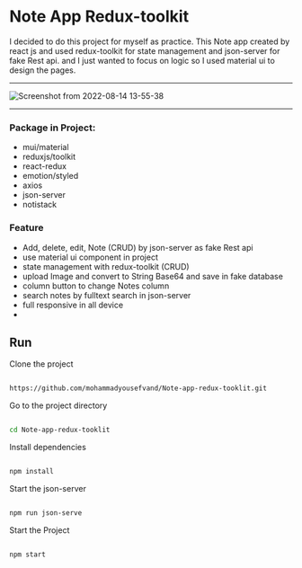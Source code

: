 # Note App Redux-toolkit

I decided to do this project for myself as practice.
This Note app created by react js and used redux-toolkit for state management and json-server for fake Rest api.
and I just wanted to focus on logic so I used material ui to design the pages.

---
![Screenshot from 2022-08-14 13-55-38](https://user-images.githubusercontent.com/91375726/184532957-106723b2-add0-4ea4-b6b6-2d4b624b7513.png)

---

### Package in Project:

- mui/material
- reduxjs/toolkit
- react-redux
- emotion/styled
- axios
- json-server
- notistack

### Feature

- Add, delete, edit, Note (CRUD) by json-server as fake Rest api
- use material ui component in project
- state management with redux-toolkit (CRUD)
- upload Image and convert to String Base64 and save in fake database
- column button to change Notes column
- search notes by fulltext search in json-server
- full responsive in all device
-

## Run

Clone the project

```bash

https://github.com/mohammadyousefvand/Note-app-redux-tooklit.git

```

Go to the project directory

```bash

cd Note-app-redux-tooklit


```

Install dependencies

```bash

npm install

```

Start the json-server

```bash

npm run json-serve

```

Start the Project

```bash

npm start
```
